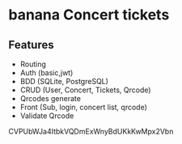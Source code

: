 # banana Concert tickets

## Features

- Routing
- Auth (basic,jwt)
- BDD (SQLite, PostgreSQL)
- CRUD (User, Concert, Tickets, Qrcode)
- Qrcodes generate
- Front (Sub, login, concert list, qrcode)
- Validate Qrcode

CVPUbWJa4ItbkVQDmExWnyBdUKkKwMpx2Vbn
